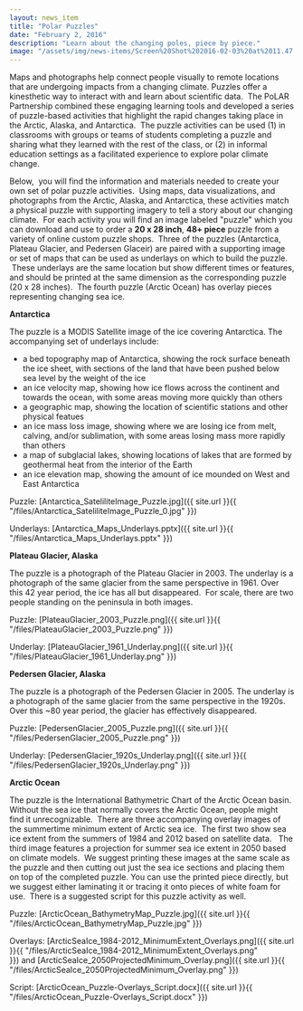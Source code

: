 ```yaml
---
layout: news_item
title: "Polar Puzzles"
date: "February 2, 2016"
description: "Learn about the changing poles, piece by piece."
image: "/assets/img/news-items/Screen%20Shot%202016-02-03%20at%2011.47.07%20AM.png"
---
```


Maps and photographs help connect people visually to remote locations
that are undergoing impacts from a changing climate. Puzzles offer a
kinesthetic way to interact with and learn about scientific data.  The
PoLAR Partnership combined these engaging learning tools and developed a
series of puzzle-based activities that highlight the rapid changes
taking place in the Arctic, Alaska, and Antarctica.  The puzzle
activities can be used (1) in classrooms with groups or teams of
students completing a puzzle and sharing what they learned with the rest
of the class, or (2) in informal education settings as a facilitated
experience to explore polar climate change.  

Below,  you will find the information and materials needed to create
your own set of polar puzzle activities.  Using maps, data
visualizations, and photographs from the Arctic, Alaska, and Antarctica,
these activities match a physical puzzle with supporting imagery to tell
a story about our changing climate.  For each activity you will find an
image labeled "puzzle" which you can download and use to order a **20 x
28 inch**, **48+ piece** puzzle from a variety of online custom puzzle
shops.  Three of the puzzles (Antarctica, Plateau Glacier, and Pedersen
Glaceir) are paired with a supporting image or set of maps that can be
used as underlays on which to build the puzzle.  These underlays are the
same location but show different times or features, and should be
printed at the same dimension as the corresponding puzzle (20 x 28
inches).  The fourth puzzle (Arctic Ocean) has overlay pieces
representing changing sea ice.

**Antarctica**

The puzzle is a MODIS Satellite image of the ice covering Antarctica.
The accompanying set of underlays include:

-   a bed topography map of Antarctica, showing the rock surface
    beneath the ice sheet, with sections of the land that have been
    pushed below sea level by the weight of the ice
-   an ice velocity map, showing how ice flows across the continent and
    towards the ocean, with some areas moving more quickly than others
-   a geographic map, showing the location of scientific stations and
    other physical featues
-   an ice mass loss image, showing where we are losing ice from melt,
    calving, and/or sublimation, with some areas losing mass more
    rapidly than others
-   a map of subglacial lakes, showing locations of lakes that are
    formed by geothermal heat from the interior of the
    Earth
-   an ice elevation map, showing the amount of ice mounded on West and
    East Antarctica

Puzzle: [Antarctica\_SateliliteImage\_Puzzle.jpg]({{ site.url }}{{ "/files/Antarctica_SateliliteImage_Puzzle_0.jpg" }})

Underlays: [Antarctica\_Maps\_Underlays.pptx]({{ site.url }}{{ "/files/Antarctica_Maps_Underlays.pptx" }})

**Plateau Glacier, Alaska**

The puzzle is a photograph of the Plateau Glacier in 2003. The
underlay is a photograph of the same glacier from the same perspective
in 1961. Over this 42 year period, the ice has all but disappeared.  For
scale, there are two people standing on the peninsula in both
images.

Puzzle: [PlateauGlacier\_2003\_Puzzle.png]({{ site.url }}{{ "/files/PlateauGlacier_2003_Puzzle.png" }})

Underlay: [PlateauGlacier\_1961\_Underlay.png]({{ site.url }}{{ "/files/PlateauGlacier_1961_Underlay.png" }})

**Pedersen Glacier, Alaska**

The puzzle is a photograph of the Pedersen Glacier in 2005. The
underlay is a photograph of the same glacier from the same perspective
in the 1920s. Over this \~80 year period, the glacier has effectively
disappeared.

Puzzle: [PedersenGlacier\_2005\_Puzzle.png]({{ site.url }}{{ "/files/PedersenGlacier_2005_Puzzle.png" }})

Underlay: [PedersenGlacier\_1920s\_Underlay.png]({{ site.url }}{{ "/files/PedersenGlacier_1920s_Underlay.png" }})

**Arctic Ocean**

The puzzle is the International Bathymetric Chart of the Arctic Ocean
basin. Without the sea ice that normally covers the Arctic Ocean, people
might find it unrecognizable.  There are three accompanying overlay
images of the summertime minimum extent of Arctic sea ice.  The first
two show sea ice extent from the summers of 1984 and 2012 based on
satellite data.   The third image features a projection for summer sea
ice extent in 2050 based on climate models.  We suggest printing these
images at the same scale as the puzzle and then cutting out just the sea
ice sections and placing them on top of the completed puzzle. You can
use the printed piece directly, but we suggest either laminating it or
tracing it onto pieces of white foam for use.  There is a suggested
script for this puzzle activity as
well.

Puzzle: [ArcticOcean\_BathymetryMap\_Puzzle.jpg]({{ site.url }}{{ "/files/ArcticOcean_BathymetryMap_Puzzle.jpg" }})

Overlays: [ArcticSeaIce\_1984-2012\_MinimumExtent\_Overlays.png]({{ site.url }}{{ "/files/ArcticSeaIce_1984-2012_MinimumExtent_Overlays.png" }}) and [ArcticSeaIce\_2050ProjectedMinimum\_Overlay.png]({{ site.url }}{{ "/files/ArcticSeaIce_2050ProjectedMinimum_Overlay.png" }})

Script: [ArcticOcean\_Puzzle-Overlays\_Script.docx]({{ site.url }}{{ "/files/ArcticOcean_Puzzle-Overlays_Script.docx" }})

